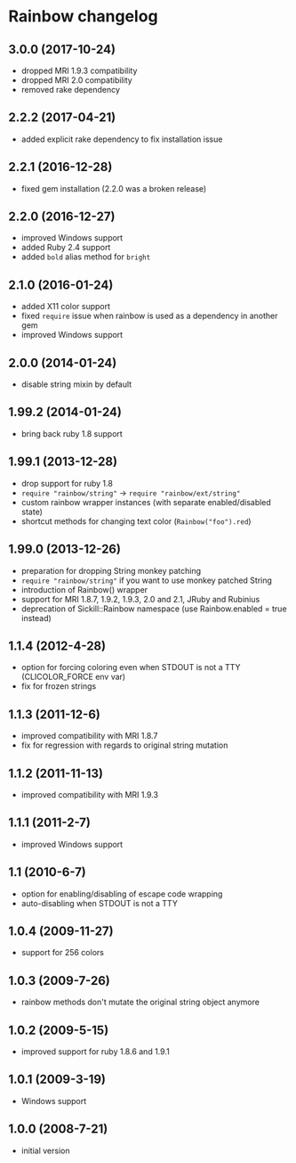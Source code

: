 # Rainbow changelog

## 3.0.0 (2017-10-24)

* dropped MRI 1.9.3 compatibility
* dropped MRI 2.0 compatibility
* removed rake dependency

## 2.2.2 (2017-04-21)

* added explicit rake dependency to fix installation issue

## 2.2.1 (2016-12-28)

* fixed gem installation (2.2.0 was a broken release)

## 2.2.0 (2016-12-27)

* improved Windows support
* added Ruby 2.4 support
* added `bold` alias method for `bright`

## 2.1.0 (2016-01-24)

* added X11 color support
* fixed `require` issue when rainbow is used as a dependency in another gem
* improved Windows support

## 2.0.0 (2014-01-24)

* disable string mixin by default

## 1.99.2 (2014-01-24)

* bring back ruby 1.8 support

## 1.99.1 (2013-12-28)

* drop support for ruby 1.8
* `require "rainbow/string"` -> `require "rainbow/ext/string"`
* custom rainbow wrapper instances (with separate enabled/disabled state)
* shortcut methods for changing text color (`Rainbow("foo").red`)

## 1.99.0 (2013-12-26)

* preparation for dropping String monkey patching
* `require "rainbow/string"` if you want to use monkey patched String
* introduction of Rainbow() wrapper
* support for MRI 1.8.7, 1.9.2, 1.9.3, 2.0 and 2.1, JRuby and Rubinius
* deprecation of Sickill::Rainbow namespace (use Rainbow.enabled = true instead)

## 1.1.4 (2012-4-28)

* option for forcing coloring even when STDOUT is not a TTY (CLICOLOR_FORCE env var)
* fix for frozen strings

## 1.1.3 (2011-12-6)

* improved compatibility with MRI 1.8.7
* fix for regression with regards to original string mutation

## 1.1.2 (2011-11-13)

* improved compatibility with MRI 1.9.3

## 1.1.1 (2011-2-7)

* improved Windows support

## 1.1 (2010-6-7)

* option for enabling/disabling of escape code wrapping
* auto-disabling when STDOUT is not a TTY

## 1.0.4 (2009-11-27)

* support for 256 colors

## 1.0.3 (2009-7-26)

* rainbow methods don't mutate the original string object anymore

## 1.0.2 (2009-5-15)

* improved support for ruby 1.8.6 and 1.9.1

## 1.0.1 (2009-3-19)

* Windows support

## 1.0.0 (2008-7-21)

* initial version
